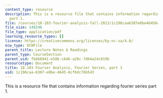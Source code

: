 ```yaml
---
content_type: resource
description: This is a resource file that contains information regarding fourier series
  part 1.
file: /courses/18-103-fourier-analysis-fall-2013/1c196caa6307e0be46456cf6dc76b543_MIT18_103F13_fseries1.pdf
file_size: 149246
file_type: application/pdf
learning_resource_types: []
license: https://creativecommons.org/licenses/by-nc-sa/4.0/
ocw_type: OCWFile
parent_title: Lecture Notes & Readings
parent_type: CourseSection
parent_uid: fb668941-e58b-c646-a20c-7d64a24c019b
resourcetype: Document
title: 18.103 Fourier Analysis, Fourier Series, part 1
uid: 1c196caa-6307-e0be-4645-6cf6dc76b543
---
```

This is a resource file that contains information regarding fourier series part 1.